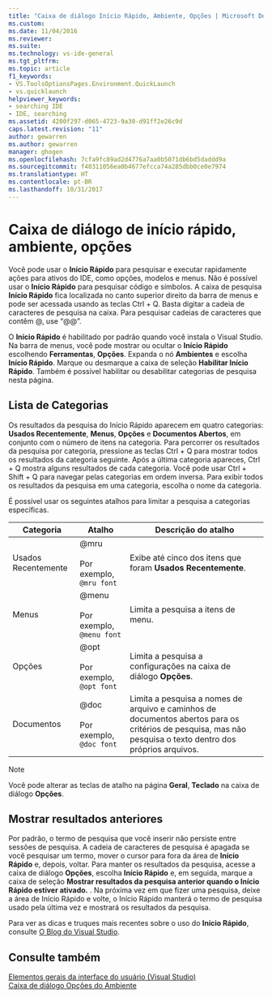 ```yaml
---
title: "Caixa de diálogo Início Rápido, Ambiente, Opções | Microsoft Docs"
ms.custom: 
ms.date: 11/04/2016
ms.reviewer: 
ms.suite: 
ms.technology: vs-ide-general
ms.tgt_pltfrm: 
ms.topic: article
f1_keywords:
- VS.ToolsOptionsPages.Environment.QuickLaunch
- vs.quicklaunch
helpviewer_keywords:
- searching IDE
- IDE, searching
ms.assetid: 4200f297-d065-4723-9a30-d91ff2e26c9d
caps.latest.revision: "11"
author: gewarren
ms.author: gewarren
manager: ghogen
ms.openlocfilehash: 7cfa9fc89ad2d4776a7aa0b5071db6bd5daddd9a
ms.sourcegitcommit: f40311056ea0b4677efcca74a285dbb0ce0e7974
ms.translationtype: HT
ms.contentlocale: pt-BR
ms.lasthandoff: 10/31/2017
---
```

# <a name="quick-launch-environment-options-dialog-box"></a>Caixa de diálogo de início rápido, ambiente, opções
Você pode usar o **Início Rápido** para pesquisar e executar rapidamente ações para ativos do IDE, como opções, modelos e menus. Não é possível usar o **Início Rápido** para pesquisar código e símbolos. A caixa de pesquisa **Início Rápido** fica localizada no canto superior direito da barra de menus e pode ser acessada usando as teclas Ctrl + Q. Basta digitar a cadeia de caracteres de pesquisa na caixa. Para pesquisar cadeias de caracteres que contêm @, use “@@”.  
  
 O **Início Rápido** é habilitado por padrão quando você instala o Visual Studio. Na barra de menus, você pode mostrar ou ocultar o **Início Rápido** escolhendo **Ferramentas**, **Opções**. Expanda o nó **Ambientes** e escolha **Início Rápido**. Marque ou desmarque a caixa de seleção **Habilitar Início Rápido**. Também é possível habilitar ou desabilitar categorias de pesquisa nesta página.  
  
## <a name="category-list"></a>Lista de Categorias  
 Os resultados da pesquisa do Início Rápido aparecem em quatro categorias: **Usados Recentemente**, **Menus**, **Opções** e **Documentos Abertos**, em conjunto com o número de itens na categoria. Para percorrer os resultados da pesquisa por categoria, pressione as teclas Ctrl + Q para mostrar todos os resultados da categoria seguinte. Após a última categoria apareces, Ctrl + Q mostra alguns resultados de cada categoria. Você pode usar Ctrl + Shift + Q para navegar pelas categorias em ordem inversa. Para exibir todos os resultados da pesquisa em uma categoria, escolha o nome da categoria.  
  
 É possível usar os seguintes atalhos para limitar a pesquisa a categorias específicas.  
  
|Categoria|Atalho|Descrição do atalho|  
|--------------|--------------|--------------------------|  
|Usados Recentemente|@mru<br /><br /> Por exemplo, `@mru font`|Exibe até cinco dos itens que foram **Usados Recentemente**.|  
|Menus|@menu<br /><br /> Por exemplo, `@menu font`|Limita a pesquisa a itens de menu.|  
|Opções|@opt<br /><br /> Por exemplo, `@opt font`|Limita a pesquisa a configurações na caixa de diálogo **Opções**.|  
|Documentos|@doc<br /><br /> Por exemplo, `@doc font`|Limita a pesquisa a nomes de arquivo e caminhos de documentos abertos para os critérios de pesquisa, mas não pesquisa o texto dentro dos próprios arquivos.|  
  
> [!NOTE]
>  Você pode alterar as teclas de atalho na página **Geral**, **Teclado** na caixa de diálogo **Opções**.  
  
## <a name="show-previous-results"></a>Mostrar resultados anteriores  
 Por padrão, o termo de pesquisa que você inserir não persiste entre sessões de pesquisa. A cadeia de caracteres de pesquisa é apagada se você pesquisar um termo, mover o cursor para fora da área de **Início Rápido** e, depois, voltar. Para manter os resultados da pesquisa, acesse a caixa de diálogo **Opções**, escolha **Início Rápido** e, em seguida, marque a caixa de seleção **Mostrar resultados da pesquisa anterior quando o Início Rápido estiver ativado.** . Na próxima vez em que fizer uma pesquisa, deixe a área de Início Rápido e volte, o Início Rápido manterá o termo de pesquisa usado pela última vez e mostrará os resultados da pesquisa.  
  
 Para ver as dicas e truques mais recentes sobre o uso do **Início Rápido**, consulte [O Blog do Visual Studio](http://go.microsoft.com/fwlink/?LinkId=236054).  
  
## <a name="see-also"></a>Consulte também  
 [Elementos gerais da interface do usuário (Visual Studio)](../../ide/reference/general-user-interface-elements-visual-studio.md)   
 [Caixa de diálogo Opções do Ambiente](../../ide/reference/environment-options-dialog-box.md)